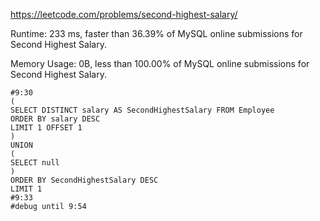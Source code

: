 https://leetcode.com/problems/second-highest-salary/


Runtime: 233 ms, faster than 36.39% of MySQL online submissions for Second Highest Salary.

Memory Usage: 0B, less than 100.00% of MySQL online submissions for Second Highest Salary.


```mysql
#9:30
(
SELECT DISTINCT salary AS SecondHighestSalary FROM Employee
ORDER BY salary DESC
LIMIT 1 OFFSET 1
)
UNION
(
SELECT null
)
ORDER BY SecondHighestSalary DESC
LIMIT 1
#9:33
#debug until 9:54
```
